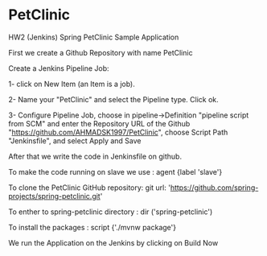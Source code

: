 # PetClinic
HW2 (Jenkins) Spring PetClinic Sample Application

First we create a Github Repository with  name PetClinic

Create a Jenkins Pipeline Job:

1- click on New Item (an Item is a job). 
 
 2- Name your "PetClinic" and select the Pipeline type. Click ok.
 
 3- Configure Pipeline Job, choose in pipeline->Definition "pipeline script from SCM" and enter the Repository URL of the Github "https://github.com/AHMADSK1997/PetClinic", choose Script Path "Jenkinsfile", and select Apply and Save
 

After that we write the code in Jenkinsfile on github.

To make the code running on slave we use : agent {label 'slave'}

To clone the PetClinic GitHub repository: git url: 'https://github.com/spring-projects/spring-petclinic.git'

To enther to spring-petclinic directory :  dir ('spring-petclinic')

To install the packages : script {'./mvnw package'}

We run the Application on the Jenkins by clicking on Build Now
